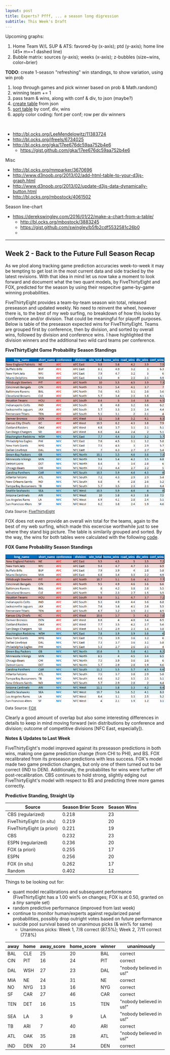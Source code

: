 ```yaml
---
layout: post
title: Experts? Pfff, ... a season long digression
subtitle: This Week's Draft
---
```



Upcoming graphs:
1. Home Team W/L SUP & ATS: favored-by (x-axis); ptd (y-axis); home line (45• m==1 dashed line)
2. Bubble matrix: sources (y-axis); weeks (x-axis); z-bubbles (size~wins, color~brier)

**TODO**: create 1-season "refreshing" win standings, to show variation, using win prob

1. loop through games and pick winner based on prob & Math.random()
2. winning team += 1
3. pass team & wins, along with conf & div, to json (maybe?)
4. [create table](http://www.d3noob.org/2013/02/add-html-table-to-your-d3js-graph.html) from json
5. [sort table](http://www.d3noob.org/2013/02/more-d3js-table-madness-sorting.html) by conf, div, wins
6. apply color coding: font per conf; row per div winners
<br>

* http://bl.ocks.org/LeeMendelowitz/11383724
* http://bl.ocks.org/jfreels/6734025
* http://bl.ocks.org/gka/17ee676dc59aa752b4e6
     * https://gist.github.com/gka/17ee676dc59aa752b4e6
 

Misc

 * http://bl.ocks.org/mmparker/3670696
 * http://www.d3noob.org/2013/02/add-html-table-to-your-d3js-graph.html
 * http://www.d3noob.org/2013/02/update-d3js-data-dynamically-button.html
 * http://bl.ocks.org/mbostock/4061502
 
Season line-chart

 * https://derekswingley.com/2016/01/22/make-a-chart-from-a-table/
    * http://bl.ocks.org/mbostock/3883245
    * https://gist.github.com/swingley/b5fb2cdf5532581c26b0
    * 
---

## Week 2 - Back to the Future Full Season Recap 

As we plod along tracking game prediction accuracies week-to-week it may be tempting to get lost in the most current data and side tracked by the latest revisions. With that idea in mind let us now take a moment to look forward and document what the two quant models, by FiveThirtyEight and FOX, predicted for the season by using their respecitve game-by-game winning probabilities.

FiveThirtyEight provides a team-by-team season win total, released preseason and updated weekly. No need to reinvent the wheel, however there is, to the best of my web surfing, no breakdown of how this looks by conference and/or division. That could be meaningful for playoff purposes. Below is table of the preseason expected wins for FiveThirtyEight. Teams are grouped first by conference, then by division, and sorted by overall wins, followed by division and conference wins. I have highlighted the division winners and the additional two wild card teams per conference.

**FiveThirtyEight Game Probability Season Standings**

<img src="/gallery/2016/football-picks/538_prob.PNG" alt="538 prob" /><br>
<sub>Data Source: <a href="http://projects.fivethirtyeight.com/2016-nfl-predictions/" target="_blank">FiveThirtyEight</a></sub>

FOX does not even provide an overall win total for the teams, again to the best of my web surfing, which made this excercise worthwhile just to see where they stand big picture. The table is similarily grouped and sorted. By the way, the wins for both tables were calculated with the following <a href="https://gist.github.com/endlesspint8/2eaae1e452ce7d5a5edd46277c0459fb#file-nfl_season_standings_w_prob-py" target="_blank">code</a>.

**FOX Game Probability Season Standings**

<img src="/gallery/2016/football-picks/FOX_prob.PNG" alt="FOX prob" /><br>
<sub>Data Source: <a href="http://www.foxsports.com/nfl/predictions" target="_blank">FOX</a></sub>

Clearly a good amount of overlap but also some interesting differences in details to keep in mind moving forward (win distributions by conference and division; outcome of competitive divisions [NFC East, especially]). 

**Notes & Updates to Last Week**

FiveThirtyEight's model improved against its preseason predictions in both wins, making one game prediction change (from CHI to PHI), and BS. FOX recalibrated from its preseason predictions with less success. FOX's model made two game prediction changes, but only one of them turned out to be correct (IND to DEN). Additionally, the probabilites for wins were further off post-recalibration. CBS continues to hold strong, slightly edging out FiveThirtyEight's model with respect to BS and predicting three more games correctly. 

**Predictive Standing, Straight Up**

|Source|Season Brier Score|Season Wins|
|---|---|---|
|CBS (regularized)|0.218|23|
|FiveThirtyEight (in situ)|0.219|20|
|FiveThirtyEight (a priori)|0.221|19|
|CBS|0.232|23|
|ESPN (regularized)|0.236|20|
|FOX (a priori)|0.255|17|
|ESPN|0.256|20|
|FOX (in situ)|0.262|17|
|Random|0.402|12|

Things to be looking out for: 
* quant model recalibrations and subsequent performance (FiveThirtyEight has a 1.00 win% on changes; FOX is at 0.50, granted on a _tiny_ sample set)
* random predictive performance (improved from last week)
* continue to monitor human/experts against regularized  panel probabilities, possibly drop outright votes based on future performance
* suicide pool survival based on unanimous picks (& win% for same)
    * Unanimous picks: Week 1, 7/8 correct (87.5%); Week 2, 7/11 correct (77.8%)

|away|home|away_score|home_score|winner|unanimously|
|---|---|---|---|---|---|
|BAL|CLE|25|20|BAL|correct|
|CIN|PIT|16|24|PIT|correct|
|DAL|WSH|27|23|DAL|"nobody believed in us!"|
|MIA|NE|24|31|NE|correct|
|NO|NYG|13|16|NYG|correct|
|SF|CAR|27|46|CAR|correct|
|TEN|DET|16|15|TEN|"nobody believed in us!"|
|SEA|LA|3|9|LA|"nobody believed in us!"|
|TB|ARI|7|40|ARI|correct|
|ATL|OAK|35|28|ATL|"nobody believed in us!"|
|IND|DEN|20|34|DEN|correct|

